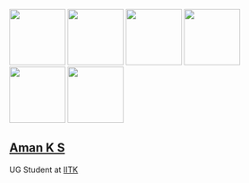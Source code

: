 <code><img height="100" src = "https://github.com/protonaman/home.iitk/blob/main/assets/images/misc/stars.gif"></code>
<code><img height="100" src = "https://github.com/protonaman/home.iitk/blob/main/assets/images/misc/cup.gif"></code>
<code><img height="100" src = "https://github.com/protonaman/home.iitk/blob/main/assets/images/misc/music.gif"></code>
<code><img height="100" src = "https://github.com/protonaman/home.iitk/blob/main/assets/images/misc/flowers.gif"></code>
<code><img height="100" src = "https://github.com/protonaman/home.iitk/blob/main/assets/images/misc/sun.gif"></code>
<code><img height="100" src = "https://github.com/protonaman/home.iitk/blob/main/assets/images/misc/window.gif"></code>

## [Aman K S](https://home.iitk.ac.in/~amanks20/)
UG Student at [IITK](https://iitk.ac.in)

<!----
#### Repositories
- <code><img height="30" src = "#"></code> [IITK Homepage - amanks20](https://github.com/amanks-20/iitk_home)
- <code><img height="30" src = "#"></code> [SoCE IITK Website](https://github.com/SOCE-IITK/soce)
- <code><img height="30" src = "#"></code> [CAD Project - AeroClub IITK](https://github.com/amanks-20/CAD-Project)



<code><img height="80" src = "https://pbs.twimg.com/profile_banners/1282190622246354947/1631566886/1500x500"></code>

<code><img height="100" src = "https://github.com/amanks-20/iitk_home/blob/master/assets/images/misc/music.gif"></code>
#### Languages and Tools
<code><img height="30" src = "https://raw.githubusercontent.com/github/explore/80688e429a7d4ef2fca1e82350fe8e3517d3494d/topics/cpp/cpp.png"></code>
<code><img height="30" src = "https://raw.githubusercontent.com/github/explore/80688e429a7d4ef2fca1e82350fe8e3517d3494d/topics/c/c.png"></code>
<code><img height="30" src = "https://raw.githubusercontent.com/github/explore/80688e429a7d4ef2fca1e82350fe8e3517d3494d/topics/html/html.png"></code>
<code><img height="30" src = "https://raw.githubusercontent.com/github/explore/80688e429a7d4ef2fca1e82350fe8e3517d3494d/topics/css/css.png"></code>
<code><img height="30" src = "https://raw.githubusercontent.com/github/explore/80688e429a7d4ef2fca1e82350fe8e3517d3494d/topics/google/google.png"></code>
<code><img height="30" src = "https://raw.githubusercontent.com/github/explore/80688e429a7d4ef2fca1e82350fe8e3517d3494d/topics/windows/windows.png"></code>
<code><img height="30" src = "https://raw.githubusercontent.com/github/explore/80688e429a7d4ef2fca1e82350fe8e3517d3494d/topics/chrome/chrome.png"></code>
<code><img height="30" src = "https://raw.githubusercontent.com/github/explore/80688e429a7d4ef2fca1e82350fe8e3517d3494d/topics/atom/atom.png"></code>
---->
